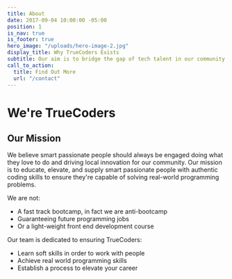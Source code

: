 ```yaml
---
title: About
date: 2017-09-04 10:00:00 -05:00
position: 1
is_nav: true
is_footer: true
hero_image: "/uploads/hero-image-2.jpg"
display_title: Why TrueCoders Exists
subtitle: Our aim is to bridge the gap of tech talent in our community with TrueCoders
call_to_action:
  title: Find Out More
  url: "/contact"
---
```


# We're TrueCoders

## Our Mission

We believe smart passionate people should always be engaged doing what they love to do and driving local innovation for our community. Our mission is to educate, elevate, and supply smart passionate people with authentic coding skills to ensure they're capable of solving real-world programming problems.

We are not:
* A fast track bootcamp, in fact we are anti-bootcamp
* Guaranteeing future programming jobs
* Or a light-weight front end development course

Our team is dedicated to ensuring TrueCoders:
* Learn soft skills in order to work with people
* Achieve real world programming skills
* Establish a process to elevate your career